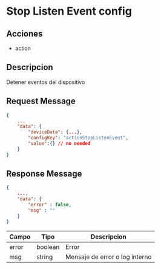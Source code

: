 # Stop Listen Event config

## Acciones

- action

## Descripcion

Detener eventos del dispositivo

## Request Message

```json
{
    ...
    "data": {
        "deviceData": {...},
        "configKey": "actionStopListenEvent",
        "value":{} // no needed
    }
}
```



## Response Message
```json
{
    ...,
    "data": {
        "error" : false,
        "msg" : ""
    }
}
```

| Campo | Tipo | Descripcion |
| --- | --- | --- |
| error | boolean | Error  |
| msg | string | Mensaje de error o log interno|
